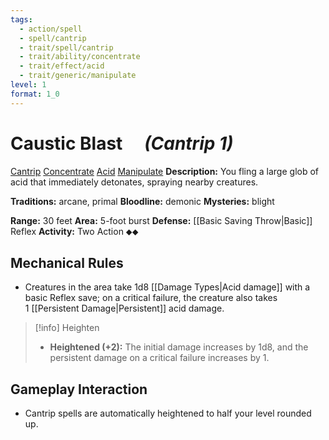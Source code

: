 ```yaml
---
tags:
  - action/spell
  - spell/cantrip
  - trait/spell/cantrip
  - trait/ability/concentrate
  - trait/effect/acid
  - trait/generic/manipulate
level: 1
format: 1_0
---
```

# Caustic Blast [](#Actions "Two-Action") &emsp;*(Cantrip 1)*

[Cantrip](Cantrip.md "General Trait") [Concentrate](Concentrate.md "Action & Ability Trait") [Acid](Acid.md "Effect Trait") [Manipulate](Manipulate.md "General Trait") 
**Description:** You fling a large glob of acid that immediately detonates, spraying nearby creatures. 

**Traditions:** arcane, primal
**Bloodline:** demonic
**Mysteries:** blight

**Range:** 30 feet
**Area:** 5-foot burst
**Defense:** [[Basic Saving Throw|Basic]] Reflex
**Activity:** Two Action ⬥⬥

## Mechanical Rules

- Creatures in the area take 1d8 [[Damage Types|Acid damage]] with a basic Reflex save; on a critical failure, the creature also takes 1 [[Persistent Damage|Persistent]] acid damage.

> [!info] Heighten
>- **Heightened (+2):** The initial damage increases by 1d8, and the persistent damage on a critical failure increases by 1.

## Gameplay Interaction

- Cantrip spells are automatically heightened to half your level rounded up.